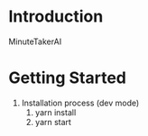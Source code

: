 # Introduction

MinuteTakerAI

# Getting Started

1. Installation process (dev mode)
    1. yarn install
    2. yarn start
